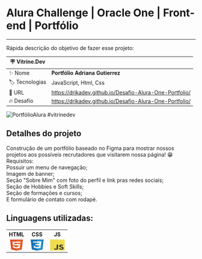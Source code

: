 # Alura Challenge | Oracle One | Front-end | Portfólio
---
Rápida descrição do objetivo de fazer esse projeto:

| :placard: Vitrine.Dev |     |
| -------------  | --- |
| :sparkles: Nome        | **Portfólio Adriana Gutierrez**
| :label: Tecnologias | JavaScript, Html, Css
| :rocket: URL         | https://drikadev.github.io/Desafio-Alura-One-Portfolio/
| :fire: Desafio     | https://drikadev.github.io/Desafio-Alura-One-Portfolio/

<!-- Inserir imagem com a #vitrinedev ao final do link -->
![PortfólioAlura](https://user-images.githubusercontent.com/102387476/188776954-bd5e422b-cce8-423f-9115-891db2137154.jpg) #vitrinedev

## Detalhes do projeto
Construção de um portfólio baseado no Figma para mostrar nossos projetos aos possíveis recrutadores que visitarem nossa página! 😁\
Requisitos:\
Possuir um menu de navegação;\
Imagem de banner;\
Seção "Sobre Mim" com foto do perfil e link pras redes sociais;\
Seção de Hobbies e Soft Skills;\
Seção de formações e cursos;\
E formulário de contato com rodapé.

##
<h2> Linguagens utilizadas: </h2>

<table>
<tr>
  <th> HTML </th>
  <th> CSS </th>
  <th> JS </th>
</tr>
<tr>
  <td> <img align="center" alt="HTML" height="30" width="40" src="https://raw.githubusercontent.com/devicons/devicon/master/icons/html5/html5-original.svg"> </td>
  <td> <img align="center" alt="CSS" height="30" width="40" src="https://raw.githubusercontent.com/devicons/devicon/master/icons/css3/css3-original.svg"> </td>
  <td> <img align="center" alt="JS" height="30" width="40" src="https://github.com/devicons/devicon/blob/master/icons/javascript/javascript-original.svg"> </td>
</tr>
</table>
